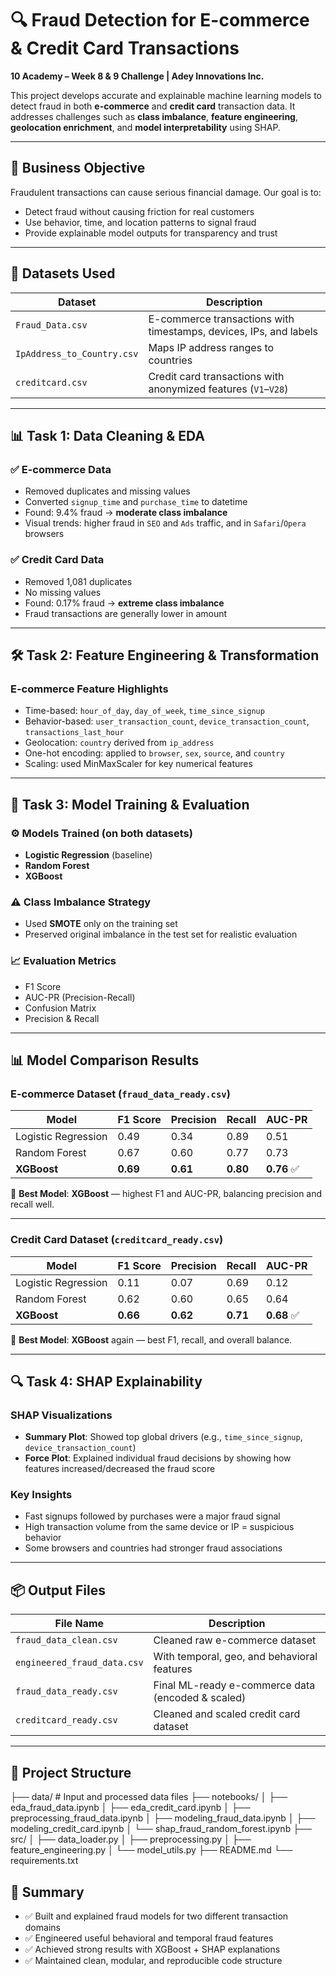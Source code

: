 
# 🔍 Fraud Detection for E-commerce & Credit Card Transactions  
**10 Academy – Week 8 & 9 Challenge | Adey Innovations Inc.**

This project develops accurate and explainable machine learning models to detect fraud in both **e-commerce** and **credit card** transaction data. It addresses challenges such as **class imbalance**, **feature engineering**, **geolocation enrichment**, and **model interpretability** using SHAP.

---

## 🎯 Business Objective

Fraudulent transactions can cause serious financial damage. Our goal is to:
- Detect fraud without causing friction for real customers
- Use behavior, time, and location patterns to signal fraud
- Provide explainable model outputs for transparency and trust

---

## 📁 Datasets Used

| Dataset                    | Description                                                                 |
|----------------------------|-----------------------------------------------------------------------------|
| `Fraud_Data.csv`           | E-commerce transactions with timestamps, devices, IPs, and labels           |
| `IpAddress_to_Country.csv` | Maps IP address ranges to countries                                          |
| `creditcard.csv`           | Credit card transactions with anonymized features (`V1`–`V28`)              |

---

## 📊 Task 1: Data Cleaning & EDA

### ✅ E-commerce Data
- Removed duplicates and missing values
- Converted `signup_time` and `purchase_time` to datetime
- Found: 9.4% fraud → **moderate class imbalance**
- Visual trends: higher fraud in `SEO` and `Ads` traffic, and in `Safari`/`Opera` browsers

### ✅ Credit Card Data
- Removed 1,081 duplicates
- No missing values
- Found: 0.17% fraud → **extreme class imbalance**
- Fraud transactions are generally lower in amount

---

## 🛠️ Task 2: Feature Engineering & Transformation

### E-commerce Feature Highlights
- Time-based: `hour_of_day`, `day_of_week`, `time_since_signup`
- Behavior-based: `user_transaction_count`, `device_transaction_count`, `transactions_last_hour`
- Geolocation: `country` derived from `ip_address`
- One-hot encoding: applied to `browser`, `sex`, `source`, and `country`
- Scaling: used MinMaxScaler for key numerical features

---

## 🤖 Task 3: Model Training & Evaluation

### ⚙️ Models Trained (on both datasets)
- **Logistic Regression** (baseline)
- **Random Forest**
- **XGBoost**

### ⚠️ Class Imbalance Strategy
- Used **SMOTE** only on the training set
- Preserved original imbalance in the test set for realistic evaluation

### 📈 Evaluation Metrics
- F1 Score
- AUC-PR (Precision-Recall)
- Confusion Matrix
- Precision & Recall

---

## 📊 Model Comparison Results

### E-commerce Dataset (`fraud_data_ready.csv`)
| Model              | F1 Score | Precision | Recall | AUC-PR |
|--------------------|----------|-----------|--------|--------|
| Logistic Regression | 0.49     | 0.34      | 0.89   | 0.51   |
| Random Forest       | 0.67     | 0.60      | 0.77   | 0.73   |
| **XGBoost**         | **0.69** | **0.61**  | **0.80** | **0.76** ✅

📝 **Best Model**: **XGBoost** — highest F1 and AUC-PR, balancing precision and recall well.

---

### Credit Card Dataset (`creditcard_ready.csv`)
| Model              | F1 Score | Precision | Recall | AUC-PR |
|--------------------|----------|-----------|--------|--------|
| Logistic Regression | 0.11     | 0.07      | 0.69   | 0.12   |
| Random Forest       | 0.62     | 0.60      | 0.65   | 0.64   |
| **XGBoost**         | **0.66** | **0.62**  | **0.71** | **0.68** ✅

📝 **Best Model**: **XGBoost** again — best F1, recall, and overall balance.

---

## 🔍 Task 4: SHAP Explainability

### SHAP Visualizations
- **Summary Plot**: Showed top global drivers (e.g., `time_since_signup`, `device_transaction_count`)
- **Force Plot**: Explained individual fraud decisions by showing how features increased/decreased the fraud score

### Key Insights
- Fast signups followed by purchases were a major fraud signal
- High transaction volume from the same device or IP = suspicious behavior
- Some browsers and countries had stronger fraud associations

---

## 📦 Output Files

| File Name                  | Description                                        |
|---------------------------|----------------------------------------------------|
| `fraud_data_clean.csv`    | Cleaned raw e-commerce dataset                     |
| `engineered_fraud_data.csv` | With temporal, geo, and behavioral features     |
| `fraud_data_ready.csv`    | Final ML-ready e-commerce data (encoded & scaled) |
| `creditcard_ready.csv`    | Cleaned and scaled credit card dataset             |

---

## 📂 Project Structure

├── data/ # Input and processed data files
├── notebooks/
│ ├── eda_fraud_data.ipynb
│ ├── eda_credit_card.ipynb
│ ├── preprocessing_fraud_data.ipynb
│ ├── modeling_fraud_data.ipynb
│ ├── modeling_credit_card.ipynb
│ └── shap_fraud_random_forest.ipynb
├── src/
│ ├── data_loader.py
│ ├── preprocessing.py
│ ├── feature_engineering.py
│ └── model_utils.py
├── README.md
└── requirements.txt

## 🧠 Summary

- ✅ Built and explained fraud models for two different transaction domains
- ✅ Engineered useful behavioral and temporal fraud features
- ✅ Achieved strong results with XGBoost + SHAP explanations
- ✅ Maintained clean, modular, and reproducible code structure